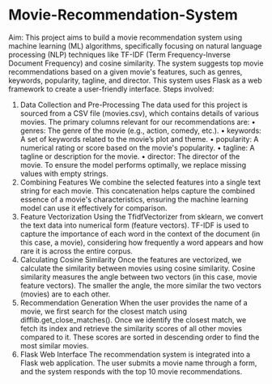 # Movie-Recommendation-System
Aim: This project aims to build a movie recommendation system using machine learning (ML) algorithms, specifically focusing on natural language processing (NLP) techniques like TF-IDF (Term Frequency-Inverse Document Frequency) and cosine similarity. The system suggests top movie recommendations based on a given movie's features, such as genres, keywords, popularity, tagline, and director. This system uses Flask as a web framework to create a user-friendly interface.
Steps involved:
1.	Data Collection and Pre-Processing
The data used for this project is sourced from a CSV file (movies.csv), which contains details of various movies. The primary columns relevant for our recommendations are:
•	genres: The genre of the movie (e.g., action, comedy, etc.).
•	keywords: A set of keywords related to the movie’s plot and theme.
•	popularity: A numerical rating or score based on the movie's popularity.
•	tagline: A tagline or description for the movie.
•	director: The director of the movie.
To ensure the model performs optimally, we replace missing values with empty strings.
2.	Combining Features
We combine the selected features into a single text string for each movie. This concatenation helps capture the combined essence of a movie's characteristics, ensuring the machine learning model can use it effectively for comparison.
3.	Feature Vectorization
Using the TfidfVectorizer from sklearn, we convert the text data into numerical form (feature vectors). TF-IDF is used to capture the importance of each word in the context of the document (in this case, a movie), considering how frequently a word appears and how rare it is across the entire corpus.
4.	Calculating Cosine Similarity
Once the features are vectorized, we calculate the similarity between movies using cosine similarity. Cosine similarity measures the angle between two vectors (in this case, movie feature vectors). The smaller the angle, the more similar the two vectors (movies) are to each other.
5.	Recommendation Generation
When the user provides the name of a movie, we first search for the closest match using difflib.get_close_matches(). Once we identify the closest match, we fetch its index and retrieve the similarity scores of all other movies compared to it. These scores are sorted in descending order to find the most similar movies.
6.	Flask Web Interface
The recommendation system is integrated into a Flask web application. The user submits a movie name through a form, and the system responds with the top 10 movie recommendations.
